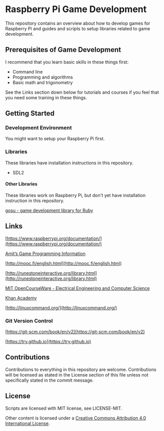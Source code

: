 # Raspberry Pi Game Development

This repository contains an overview about how to develop games for Raspberry Pi and guides and scripts to setup libraries
related to game development.

## Prerequisites of Game Development
I recommend that you learn basic skills in these things first:

* Command line
* Programming and algorithms
* Basic math and trigonometry

See the Links section down below for tutorials and courses if you feel that you need some training in these things.

## Getting Started

### Development Environment

You might want to setup your Raspberry Pi first.

### Libraries

These libraries have installation instructions in this repository.

* SDL2

#### Other Libraries

These libraries work on Raspberry Pi, but don't yet have installation instruction in this repository.

[gosu - game development library for Ruby](https://github.com/gosu/gosu/wiki/Getting-Started-on-Raspbian-(Raspberry-Pi))


## Links

[https://www.raspberrypi.org/documentation/](https://www.raspberrypi.org/documentation/)

[Amit’s Game Programming Information](http://www-cs-students.stanford.edu/~amitp/gameprog.html)

[http://mooc.fi/english.html](http://mooc.fi/english.html)

[http://runestoneinteractive.org/library.html](http://runestoneinteractive.org/library.html)

[MIT OpenCourseWare - Electrical Engineering and Computer Science](https://ocw.mit.edu/courses/electrical-engineering-and-computer-science/)

[Khan Academy](http://khanacademy.org/)

[http://linuxcommand.org/](http://linuxcommand.org/)

### Git Version Control

[https://git-scm.com/book/en/v2](https://git-scm.com/book/en/v2)

[https://try.github.io](https://try.github.io)

## Contributions

Contributions to everything in this repository are welcome. Contributions will be licensed as stated in the License section of this file
unless not specifically stated in the commit message.


## License

Scripts are licensed with MIT license, see LICENSE-MIT.

Other content is licensed under a [Creative Commons Attribution 4.0 International License](http://creativecommons.org/licenses/by/4.0/).



